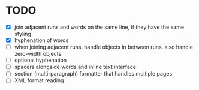 # TODO

- [x] join adjacent runs and words on the same line, if they have the same styling
- [x] hyphenation of words
- [ ] when joining adjacent runs, handle objects in between runs. also handle zero-width objects.
- [ ] optional hyphenation
- [ ] spacers alongside words and inline text interface
- [ ] section (multi-paragraph) formatter that handles multiple pages
- [ ] XML format reading